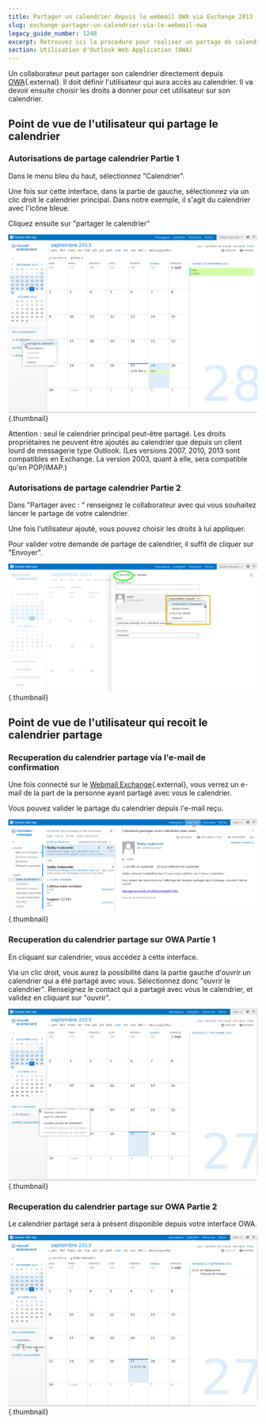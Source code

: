 ```yaml
---
title: Partager un calendrier depuis le webmail OWA via Exchange 2013
slug: exchange-partager-un-calendrier-via-le-webmail-owa
legacy_guide_number: 1248
excerpt: Retrouvez ici la procedure pour realiser un partage de calendrier via l’OWA
section: Utilisation d'Outlook Web Application (OWA)
---
```


Un collaborateur peut partager son calendrier directement depuis [OWA](https://ex.mail.ovh.net/owa){.external}. Il doit définir l'utilisateur qui aura accès au calendrier. Il va devoir ensuite choisir les droits à donner pour cet utilisateur sur son calendrier.


## Point de vue de l'utilisateur qui partage le calendrier

### Autorisations de partage calendrier Partie 1
Dans le menu bleu du haut, sélectionnez "Calendrier".

Une fois sur cette interface, dans la partie de gauche, sélectionnez via un clic droit le calendrier principal. Dans notre exemple, il s'agit du calendrier avec l'icône bleue.

Cliquez ensuite sur "partager le calendrier"


![emails](images/1018.png){.thumbnail}

Attention : seul le calendrier principal peut-être partagé. Les droits propriétaires ne peuvent être ajoutés au calendrier que depuis un client lourd de messagerie type Outlook. (Les versions 2007, 2010, 2013 sont compatibles en Exchange. La version 2003, quant à elle, sera compatible qu'en POP/IMAP.)


### Autorisations de partage calendrier Partie 2
Dans "Partager avec : " renseignez le collaborateur avec qui vous souhaitez lancer le partage de votre calendrier.

Une fois l'utilisateur ajouté, vous pouvez choisir les droits à lui appliquer.

Pour valider votre demande de partage de calendrier, il suffit de cliquer sur "Envoyer".


![emails](images/1019.png){.thumbnail}


## Point de vue de l'utilisateur qui recoit le calendrier partage

### Recuperation du calendrier partage via l'e-mail de confirmation
Une fois connecté sur le [Webmail Exchange](https://ex.mail.ovh.net/owa){.external}, vous verrez un e-mail de la part de la personne ayant partagé avec vous le calendrier.

Vous pouvez valider le partage du calendrier depuis l'e-mail reçu.


![emails](images/1020.png){.thumbnail}


### Recuperation du calendrier partage sur OWA Partie 1
En cliquant sur calendrier, vous accédez à cette interface.

Via un clic droit, vous aurez la possibilité dans la partie gauche d'ouvrir un calendrier qui a été partagé avec vous. Sélectionnez donc "ouvrir le calendrier". Renseignez le contact qui a partagé avec vous le calendrier, et validez en cliquant sur "ouvrir".


![emails](images/1021.png){.thumbnail}


### Recuperation du calendrier partage sur OWA Partie 2
Le calendrier partagé sera à présent disponible depuis votre interface OWA.


![emails](images/1022.png){.thumbnail}